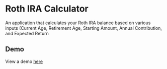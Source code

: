 # Roth IRA Calculator

An application that calculates your Roth IRA balance based on various inputs (Current Age, Retirement Age, Starting Amount, Annual Contribution, and Expected Return

## Demo
View a demo [here](https://roth-ira-calculator.netlify.app/)
